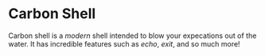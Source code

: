 # Carbon Shell 
Carbon shell is a *modern* shell intended to blow your expecations out of the water.
It has incredible features such as *echo*, *exit*, and so much more!

